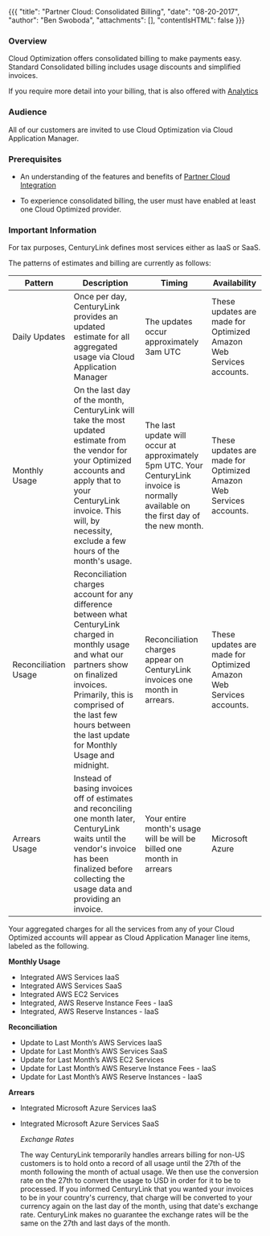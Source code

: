 {{{
  "title": "Partner Cloud: Consolidated Billing",
  "date": "08-20-2017",
  "author": "Ben Swoboda",
  "attachments": [],
  "contentIsHTML": false
}}}

### Overview

Cloud Optimization offers consolidated billing to make payments easy. Standard Consolidated billing includes usage discounts and simplified invoices.

If you require more detail into your billing, that is also offered with [Analytics](./CloudApplicationManagerAnalyticsUI.md)

### Audience

All of our customers are invited to use Cloud Optimization via Cloud Application Manager.

### Prerequisites

* An understanding of the features and benefits of [Partner Cloud Integration](./partner-cloud-integration.md)

* To experience consolidated billing, the user must have enabled at least one Cloud Optimized provider.


### Important Information

For tax purposes, CenturyLink defines most services either as IaaS or SaaS.

The patterns of estimates and billing are currently as follows:

Pattern | Description | Timing | Availability
--- | --- | --- | ---
Daily Updates | Once per day, CenturyLink provides an updated estimate for all aggregated usage via Cloud Application Manager | The updates occur approximately 3am UTC | These updates are made for Optimized Amazon Web Services accounts.
Monthly Usage | On the last day of the month, CenturyLink will take the most updated estimate from the vendor for your Optimized accounts and apply that to your CenturyLink invoice. This will, by necessity, exclude a few hours of the month's usage. | The last update will occur at approximately 5pm UTC. Your CenturyLink invoice is normally available on the first day of the new month. | These updates are made for Optimized Amazon Web Services accounts.
Reconciliation Usage | Reconciliation charges account for any difference between what CenturyLink charged in monthly usage and what our partners show on finalized invoices. Primarily, this is comprised of the last few hours between the last update for Monthly Usage and midnight. | Reconciliation charges appear on CenturyLink invoices  one month in arrears.  | These updates are made for Optimized Amazon Web Services accounts.
Arrears Usage | Instead of basing invoices off of estimates and reconciling one month later, CenturyLink waits until the vendor's invoice has been finalized before collecting the usage data and providing an invoice.  | Your entire month's usage will be will be billed one month in arrears | Microsoft Azure

Your aggregated charges for all the services from any of your Cloud Optimized accounts  will appear as Cloud Application Manager line items, labeled as the following.

**Monthly Usage**

* Integrated AWS Services IaaS
* Integrated AWS Services SaaS
* Integrated AWS EC2 Services
* Integrated, AWS Reserve Instance Fees - IaaS
* Integrated, AWS Reserve Instances - IaaS


**Reconciliation**

* Update to Last Month’s AWS Services IaaS
* Update for Last Month’s AWS Services SaaS
* Update for Last Month’s AWS EC2 Services
* Update for Last Month’s AWS Reserve Instance Fees - IaaS
* Update for Last Month’s AWS Reserve Instances - IaaS

**Arrears**

* Integrated Microsoft Azure Services IaaS
* Integrated Microsoft Azure Services SaaS

  *Exchange Rates*

  The way CenturyLink temporarily handles arrears billing for non-US customers is to hold onto a record of all usage until the 27th of the month following the month of actual usage. We then use the conversion rate on the 27th to convert the usage to USD in order for it to be to processed. If you informed CenturyLink that you wanted your invoices to be in your country's currency, that charge will be converted to your currency again on the last day of the month, using that date's exchange rate. CenturyLink makes no guarantee the exchange rates will be the same on the 27th and last days of the month.
